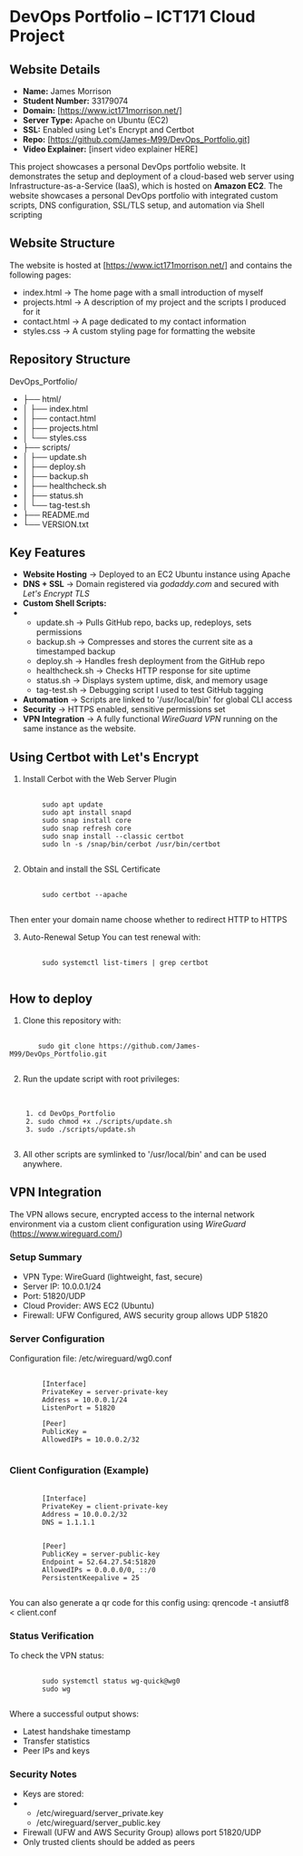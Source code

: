 # DevOps Portfolio – ICT171 Cloud Project

## Website Details
- **Name:** James Morrison
- **Student Number:** 33179074
- **Domain:** [https://www.ict171morrison.net/]
- **Server Type:** Apache on Ubuntu (EC2)
- **SSL:** Enabled using Let's Encrypt and Certbot
- **Repo:** [https://github.com/James-M99/DevOps_Portfolio.git]
- **Video Explainer:** [insert video explainer HERE]

This project showcases a personal DevOps portfolio website. It demonstrates the setup and deployment of a cloud-based web server using Infrastructure-as-a-Service (IaaS), which is hosted on **Amazon EC2**. The website showcases a personal DevOps portfolio with integrated custom scripts, DNS configuration, SSL/TLS setup, and automation via Shell scripting

## Website Structure
The website is hosted at [https://www.ict171morrison.net/] and contains the following pages:
- index.html -> The home page with a small introduction of myself
- projects.html -> A description of my project and the scripts I produced for it
- contact.html -> A page dedicated to my contact information
- styles.css -> A custom styling page for formatting the website

## Repository Structure
DevOps_Portfolio/
- ├── html/
- │ ├── index.html
- │ ├── contact.html
- │ ├── projects.html
- │ └── styles.css
- ├── scripts/
- │ ├── update.sh
- │ ├── deploy.sh
- │ ├── backup.sh
- │ ├── healthcheck.sh
- │ ├── status.sh
- │ └── tag-test.sh
- ├── README.md
- └── VERSION.txt

## Key Features
- **Website Hosting** -> Deployed to an EC2 Ubuntu instance using Apache
- **DNS + SSL** -> Domain registered via *godaddy.com* and secured with *Let's Encrypt TLS*
- **Custom Shell Scripts:**
-   - update.sh -> Pulls GitHub repo, backs up, redeploys, sets permissions
    - backup.sh -> Compresses and stores the current site as a timestamped backup
    - deploy.sh -> Handles fresh deployment from the GitHub repo
    - healthcheck.sh -> Checks HTTP response for site uptime
    - status.sh -> Displays system uptime, disk, and memory usage
    - tag-test.sh -> Debugging script I used to test GitHub tagging
- **Automation** -> Scripts are linked to '/usr/local/bin' for global CLI access
- **Security** -> HTTPS enabled, sensitive permissions set
- **VPN Integration** -> A fully functional *WireGuard VPN* running on the same instance as the website.

## Using Certbot with Let's Encrypt
1. Install Cerbot with the Web Server Plugin
<pre>
    <code>
        sudo apt update
        sudo apt install snapd
        sudo snap install core
        sudo snap refresh core
        sudo snap install --classic certbot
        sudo ln -s /snap/bin/cerbot /usr/bin/certbot
    </code>
</pre>
2. Obtain and install the SSL Certificate
<pre>
    <code>
        sudo certbot --apache
    </code>
</pre>
Then enter your domain name
choose whether to redirect HTTP to HTTPS

3. Auto-Renewal Setup
You can test renewal with:
<pre>
    <code>
        sudo systemctl list-timers | grep certbot
    </code>
</pre>

## How to deploy
1. Clone this repository with:
<pre>
    <code>
       sudo git clone https://github.com/James-M99/DevOps_Portfolio.git
    </code>
</pre>

2. Run the update script with root privileges:
<pre> 
    <code>
    1. cd DevOps_Portfolio
    2. sudo chmod +x ./scripts/update.sh
    3. sudo ./scripts/update.sh
    </code>
</pre>
3. All other scripts are symlinked to '/usr/local/bin' and can be used anywhere.

## VPN Integration
The VPN allows secure, encrypted access to the internal network environment via a custom client configuration using *WireGuard* (https://www.wireguard.com/)

### Setup Summary
- VPN Type: WireGuard (lightweight, fast, secure)
- Server IP: 10.0.0.1/24
- Port: 51820/UDP
- Cloud Provider: AWS EC2 (Ubuntu)
- Firewall: UFW Configured, AWS security group allows UDP 51820

### Server Configuration
Configuration file: /etc/wireguard/wg0.conf
<pre>
    <code>
        [Interface]
        PrivateKey = server-private-key
        Address = 10.0.0.1/24
        ListenPort = 51820

        [Peer]
        PublicKey = <client-public-key>
        AllowedIPs = 10.0.0.2/32
    </code>
</pre>

### Client Configuration (Example)
<pre>
    <code>
        [Interface]
        PrivateKey = client-private-key
        Address = 10.0.0.2/32
        DNS = 1.1.1.1


        [Peer]
        PublicKey = server-public-key
        Endpoint = 52.64.27.54:51820
        AllowedIPs = 0.0.0.0/0, ::/0
        PersistentKeepalive = 25
    </code>
</pre>

You can also generate a qr code for this config using:
qrencode -t ansiutf8 < client.conf

### Status Verification
To check the VPN status:
<pre>
    <code>
        sudo systemctl status wg-quick@wg0
        sudo wg
    </code>
</pre>

Where a successful output shows:
- Latest handshake timestamp
- Transfer statistics
- Peer IPs and keys

### Security Notes
- Keys are stored:
- - /etc/wireguard/server_private.key
  - /etc/wireguard/server_public.key
- Firewall (UFW and AWS Security Group) allows port 51820/UDP
- Only trusted clients should be added as peers
